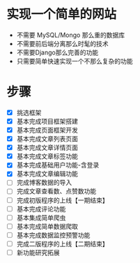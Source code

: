 # 实现一个简单的网站

- 不需要 MySQL/Mongo 那么重的数据库
- 不需要前后端分离那么时髦的技术
- 不需要Django那么完善的功能
- 只需要简单快速实现一个不那么复杂的功能


# 步骤
- [x] 挑选框架
- [x] 基本完成项目框架搭建
- [x] 基本完成页面框架开发
- [x] 基本完成文章列表页面
- [x] 基本完成文章详情页面
- [x] 基本完成文章标签功能
- [x] 基本完成基础用户功能-含登录
- [x] 基本完成文章编辑功能
- [ ] 完成博客数据的导入
- [ ] 完成文章查看数、点赞数功能
- [ ] 完成初版程序的上线【一期结束】
- [ ] 基本完成评论功能
- [ ] 基本集成简单爬虫
- [ ] 基本完成简单数据爬取
- [ ] 基本完成数据监控预警功能
- [ ] 完成二版程序的上线【二期结束】
- [ ] 新功能研究拓展
